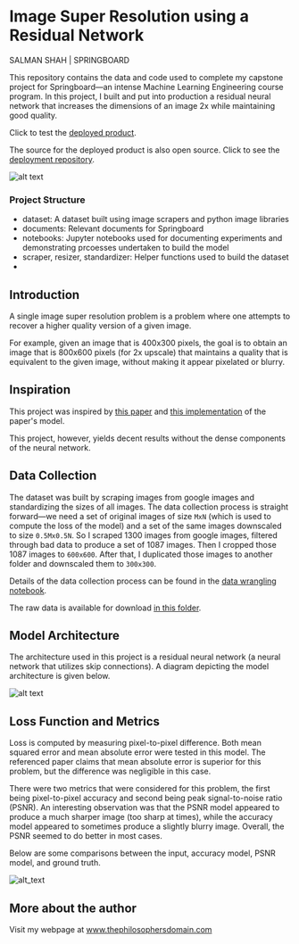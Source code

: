 # Image Super Resolution using a Residual Network
SALMAN SHAH | SPRINGBOARD

This repository contains the data and code used to complete my capstone project for Springboard—an intense Machine Learning Engineering course program. In this project, I built and put into production a residual neural network that increases the dimensions of an image 2x while maintaining good quality. 

Click to test the [deployed product](https://thephilosopher.pythonanywhere.com/).

The source for the deployed product is also open source. Click to see the [deployment repository](https://github.com/salman-a-shah/image-supersizer).

![alt text](https://i.ibb.co/HTPXt1q/example-prediction.png)

### Project Structure
- dataset: A dataset built using image scrapers and python image libraries
- documents: Relevant documents for Springboard
- notebooks: Jupyter notebooks used for documenting experiments and demonstrating prcoesses undertaken to build the model
- scraper, resizer, standardizer: Helper functions used to build the dataset
- 

## Introduction 
A single image super resolution problem is a problem where one attempts to recover a higher quality version of a given image.

For example, given an image that is 400x300 pixels, the goal is to obtain an image that is 800x600 pixels (for 2x upscale) that maintains a quality that is equivalent to the given image, without making it appear pixelated or blurry.

## Inspiration
This project was inspired by [this paper](https://arxiv.org/abs/1802.08797) and [this implementation](https://github.com/idealo/image-super-resolution) of the paper's model.

This project, however, yields decent results without the dense components of the neural network.

## Data Collection
The dataset was built by scraping images from google images and standardizing the sizes of all images. The data collection process is straight forward—we need a set of original images of size `MxN` (which is used to compute the loss of the model) and a set of the same images downscaled to size `0.5Mx0.5N`. So I scraped 1300 images from google images, filtered through bad data to produce a set of 1087 images. Then I cropped those 1087 images to `600x600`. After that, I duplicated those images to another folder and downscaled them to `300x300`.

Details of the data collection process can be found in the [data wrangling notebook](https://github.com/salman-a-shah/Springboard/blob/master/notebooks/data_wrangling.ipynb).

The raw data is available for download [in this folder](https://drive.google.com/drive/folders/1ggEh_5B0rwm6NnrEHOPvIsTKgWJSOLbp?usp=sharing). 

## Model Architecture
The architecture used in this project is a residual neural network (a neural network that utilizes skip connections). A diagram depicting the model architecture is given below.

![alt text](https://i.ibb.co/tcvXb2f/Image-Supersizer-model-architecture.png)

## Loss Function and Metrics
Loss is computed by measuring pixel-to-pixel difference. Both mean squared error and mean absolute error were tested in this model. The referenced paper claims that mean absolute error is superior for this problem, but the difference was negligible in this case.

There were two metrics that were considered for this problem, the first being pixel-to-pixel accuracy and second being peak signal-to-noise ratio (PSNR). An interesting observation was that the PSNR model appeared to produce a much sharper image (too sharp at times), while the accuracy model appeared to sometimes produce a slightly blurry image. Overall, the PSNR seemed to do better in most cases.

Below are some comparisons between the input, accuracy model, PSNR model, and ground truth.

![alt_text](https://i.imgur.com/dZolJNK.jpg)

## More about the author
Visit my webpage at www.thephilosophersdomain.com
